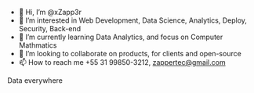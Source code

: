 - 👋 Hi, I’m @xZapp3r
- 👀 I’m interested in Web Development, Data Science, Analytics, Deploy, Security, Back-end
- 🌱 I’m currently learning Data Analytics, and focus on Computer Mathmatics
- 💞️ I’m looking to collaborate on products, for clients and open-source
- 📫 How to reach me +55 31 99850-3212, zappertec@gmail.com

Data everywhere
<!---
xZapp3r/xZapp3r is a ✨ special ✨ repository because its `README.md` (this file) appears on your GitHub profile.
You can click the Preview link to take a look at your changes.
--->
